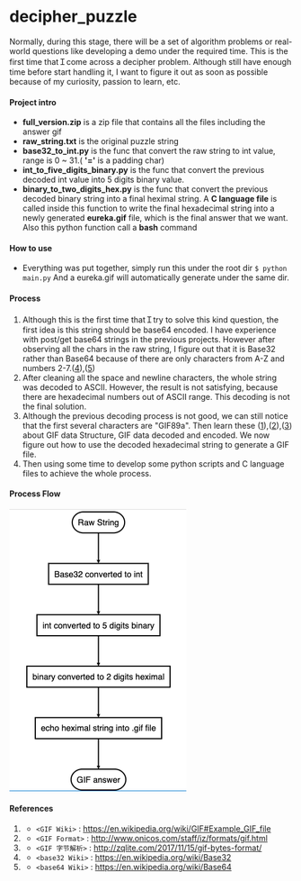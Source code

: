 # decipher_puzzle
Normally, during this stage, there will be a set of algorithm problems or real-world questions like developing a demo under the required time. This is the first time thatＩcome across a decipher problem. Although still have enough time before start handling it, I want to figure it out as soon as possible because of my curiosity, passion to learn, etc.

#### Project intro
- **full_version.zip**  is a zip file that contains all the files including the answer gif
- **raw_string.txt**    is the original puzzle string
- **base32_to_int.py**    is the func that convert the raw string to int value, range is 0 ~ 31.( **'='** is a padding char)
- **int_to_five_digits_binary.py**   is the func that convert the previous decoded int value into 5 digits binary value.
- **binary_to_two_digits_hex.py**   is the func that convert the previous decoded binary string into a final heximal string.
A **C language file**   is called inside this function to write the final hexadecimal string into a newly generated **eureka.gif** file, which is the final answer that we want. Also this python function call a **bash** command

#### How to use
- Everything was put together, simply run this under the root dir
        `$ python main.py`
    And a eureka.gif will automatically generate under the same dir.

#### Process
1. Although this is the first time thatＩtry to solve this kind question, the first idea is this string should be base64 encoded. I have experience with post/get base64 strings in the previous projects. However after observing all the chars in the raw string, I figure out that it is Base32 rather than Base64 because of there are only characters from A-Z and numbers 2-7.([4](https://en.wikipedia.org/wiki/Base32)),([5](https://en.wikipedia.org/wiki/Base64))
1. After cleaning all the space and newline characters, the whole string was decoded to ASCII. However, the result is not satisfying, because there are hexadecimal numbers out of ASCII range. This decoding is not the final solution.
1. Although the previous decoding process is not good, we can still notice that the first several characters are "GIF89a". Then learn these ([1](https://en.wikipedia.org/wiki/GIF#Example_GIF_file)),([2](http://www.onicos.com/staff/iz/formats/gif.html)),([3](http://zqlite.com/2017/11/15/gif-bytes-format/)) about GIF data Structure, GIF data decoded and encoded. We now figure out how to use the decoded hexadecimal string to generate a GIF file.
1. Then using some time to develop some python scripts and C language files to achieve the whole process.

#### Process Flow
![alt text](https://raw.githubusercontent.com/WrynnWang/decipher_puzzle/master/flowchart.png)

#### References
1. - `<GIF Wiki>` : <https://en.wikipedia.org/wiki/GIF#Example_GIF_file>
1. - `<GIF Format>` : <http://www.onicos.com/staff/iz/formats/gif.html>
1. - `<GIF 字节解析>` : <http://zqlite.com/2017/11/15/gif-bytes-format/>
1. - `<base32 Wiki>` : <https://en.wikipedia.org/wiki/Base32>
1. - `<base64 Wiki>` : <https://en.wikipedia.org/wiki/Base64>


